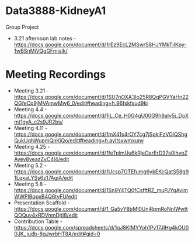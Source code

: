 # Data3888-KidneyA1
Group Project
* 3.21 afternoon lab notes - https://docs.google.com/document/d/1rEz9EcL2MSwrS8HJYMkTjIKpy-1wBSnMjVQgGFmisIk/

# Meeting Recordings
* Meeting 3.21 - https://docs.google.com/document/d/1SU7nOXA3Io25R8QqPGVYaHn22QGfeCp9jMVAmwMw6_0/edit#heading=h.96fskfsud9ki
* Meeting 4.4 - https://docs.google.com/document/d/1iL_Ce_H0G4qU00G9h9aIv5j_DoXmt1gyA_c2s9JR2bs/
* Meeting 4.11 - https://docs.google.com/document/d/1mX41s4rOY7cg7jSpklFzVOiQShgQukUqhWupmQnKiQo/edit#heading=h.ayltsxwmxunv
* Meeting 4.25 - https://docs.google.com/document/d/1feTplmUu6kRjeOarErD37s0IhvoZAyev8veazZyC4l4/edit
* Meeting 5.2 - https://docs.google.com/document/d/1Ucsp7GTEfumg6ykEKcQatS58g91LqxaLYSs6z17AgiA/edit
* Meeting 5.8 - https://docs.google.com/document/d/1Sn9Y4TQ0fCsfftRZ_muPJYqAvimWWPIBqpxB4Q6tyFU/edit
* Presentation Scaffold - https://docs.google.com/document/d/1_Ga5vY8bMl0UnjRpmRoNnIWwttQOQuv4xRDVnmDjtI8/edit
* Contribution Table - https://docs.google.com/spreadsheets/d/1qJ8KIMYYoh1Pv17JIHg4kOU00JK_judb-8gJwrbHT8A/edit#gid=0
